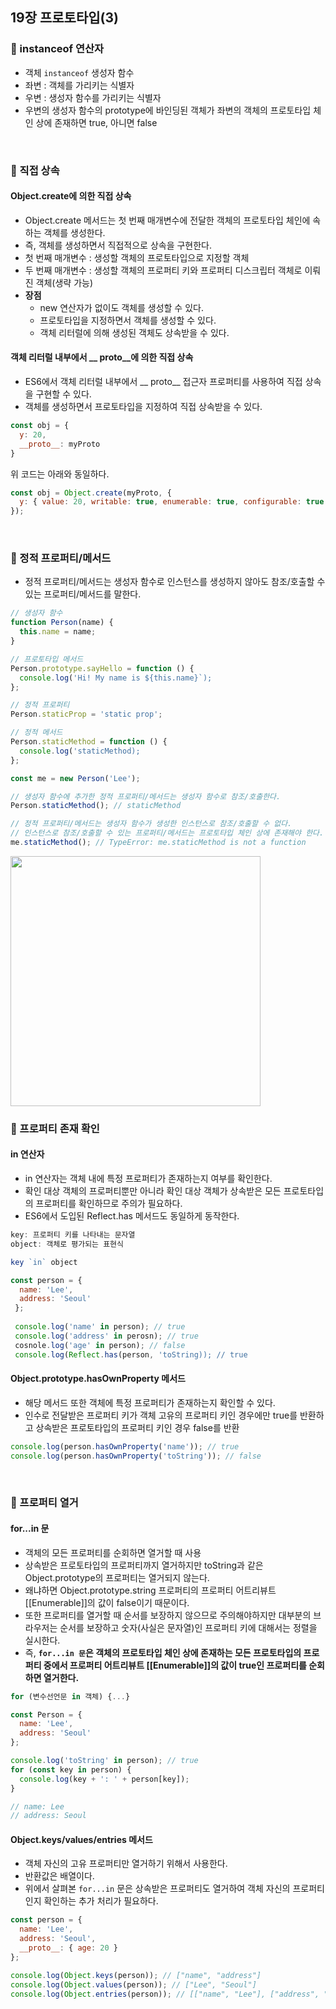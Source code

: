 ## 19장 프로토타입(3)

### 📌 instanceof 연산자
- 객체 `instanceof` 생성자 함수
- 좌변 : 객체를 가리키는 식별자
- 우변 : 생성자 함수를 가리키는 식별자
- 우변의 생성자 함수의 prototype에 바인딩된 객체가 좌변의 객체의 프로토타입 체인 상에 존재하면 true, 아니면 false
<br>

### 📌 직접 상속
#### Object.create에 의한 직접 상속
- Object.create 메서드는 첫 번째 매개변수에 전달한 객체의 프로토타입 체인에 속하는 객체를 생성한다.
- 즉, 객체를 생성하면서 직접적으로 상속을 구현한다.
- 첫 번째 매개변수 : 생성할 객체의 프로토타입으로 지정할 객체
- 두 번째 매개변수 : 생성할 객체의 프로퍼티 키와 프로퍼티 디스크립터 객체로 이뤄진 객체(생략 가능)
- **장점**
  - new 연산자가 없이도 객체를 생성할 수 있다.
  - 프로토타입을 지정하면서 객체를 생성할 수 있다.
  - 객체 리터럴에 의해 생성된 객체도 상속받을 수 있다.

#### 객체 리터럴 내부에서 __ proto__에 의한 직접 상속
- ES6에서 객체 리터럴 내부에서 __ proto__ 접근자 프로퍼티를 사용하여 직접 상속을 구현할 수 있다.
- 객체를 생성하면서 프로토타입을 지정하여 직접 상속받을 수 있다.
```js
const obj = {
  y: 20,
  __proto__: myProto
}
```
위 코드는 아래와 동일하다.
```js
const obj = Object.create(myProto, {
  y: { value: 20, writable: true, enumerable: true, configurable: true }
});
```
<br>

### 📌 정적 프로퍼티/메서드
- 정적 프로퍼티/메서드는 생성자 함수로 인스턴스를 생성하지 않아도 참조/호출할 수 있는 프로퍼티/메서드를 말한다.
```js
// 생성자 함수
function Person(name) {
  this.name = name;
}

// 프로토타입 메서드
Person.prototype.sayHello = function () {
  console.log('Hi! My name is ${this.name}`);
};

// 정적 프로퍼티
Person.staticProp = 'static prop';

// 정적 메서드
Person.staticMethod = function () {
  console.log('staticMethod);
};

const me = new Person('Lee');

// 생성자 함수에 추가한 정적 프로퍼티/메서드는 생성자 함수로 참조/호출한다.
Person.staticMethod(); // staticMethod

// 정적 프로퍼티/메서드는 생성자 함수가 생성한 인스턴스로 참조/호출할 수 없다.
// 인스턴스로 참조/호출할 수 있는 프로퍼티/메서드는 프로토타입 체인 상에 존재해야 한다.
me.staticMethod(); // TypeError: me.staticMethod is not a function
```
<img src="https://user-images.githubusercontent.com/89966610/178445875-b99d20e1-296d-4a2c-a82f-88cc4f737192.png" width="400"/>
<br>

### 📌 프로퍼티 존재 확인
#### in 연산자
- in 연산자는 객체 내에 특정 프로퍼티가 존재하는지 여부를 확인한다.
- 확인 대상 객체의 프로퍼티뿐만 아니라 확인 대상 객체가 상속받은 모든 프로토타입의 프로퍼티를 확인하므로 주의가 필요하다.
- ES6에서 도입된 Reflect.has 메서드도 동일하게 동작한다.
```js
key: 프로퍼티 키를 나타내는 문자열
object: 객체로 평가되는 표현식

key `in` object
```
```js
const person = {
  name: 'Lee',
  address: 'Seoul'
 };
 
 console.log('name' in person); // true
 console.log('address' in perosn); // true
 cosnole.log('age' in person); // false
 console.log(Reflect.has(person, 'toString)); // true
```
#### Object.prototype.hasOwnProperty 메서드
- 해당 메서드 또한 객체에 특정 프로퍼티가 존재하는지 확인할 수 있다.
- 인수로 전달받은 프로퍼티 키가 객체 고유의 프로퍼티 키인 경우에만 true를 반환하고 상속받은 프로토타입의 프로퍼티 키인 경우 false를 반환
```js
console.log(person.hasOwnProperty('name')); // true
console.log(person.hasOwnProperty('toString')); // false
```
<br>

### 📌 프로퍼티 열거
#### for...in 문
- 객체의 모든 프로퍼티를 순회하면 열거할 때 사용
- 상속받은 프로토타입의 프로퍼티까지 열거하지만 toString과 같은 Object.prototype의 프로퍼티는 열거되지 않는다.
- 왜냐하면 Object.prototype.string 프로퍼티의 프로퍼티 어트리뷰트 [[Enumerable]]의 값이 false이기 때문이다.
- 또한 프로퍼티를 열거할 때 순서를 보장하지 않으므로 주의해야하지만 대부분의 브라우저는 순서를 보장하고 숫자(사실은 문자열)인 프로퍼티 키에 대해서는 정렬을 실시한다. 
- 즉, **`for...in 문`은 객체의 프로토타입 체인 상에 존재하는 모든 프로토타입의 프로퍼티 중에서 프로퍼티 어트리뷰트 [[Enumerable]]의 값이 true인 프로퍼티를 순회하면 열거한다.**
```js
for (변수선언문 in 객체) {...}
```
```js
const Person = {
  name: 'Lee',
  address: 'Seoul'
};

console.log('toString' in person); // true
for (const key in person) {
  console.log(key + ': ' + person[key]);
}

// name: Lee
// address: Seoul
```
#### Object.keys/values/entries 메서드
- 객체 자신의 고유 프로퍼티만 열거하기 위해서 사용한다.
- 반환값은 배열이다.
- 위에서 살펴본 `for...in` 문은 상속받은 프로퍼티도 열거하여 객체 자신의 프로퍼티인지 확인하는 추가 처리가 필요하다.
```js
const person = {
  name: 'Lee',
  address: 'Seoul',
  __proto__: { age: 20 }
};

console.log(Object.keys(person)); // ["name", "address"]
console.log(Object.values(person)); // ["Lee", "Seoul"]
console.log(Object.entries(person)); // [["name", "Lee"], ["address", "Seoul"]]
```
